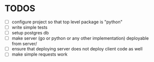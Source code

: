 # TODOS

- [ ] configure project so that top level package is "python"
- [ ] write simple tests 
- [ ] setup postgres db 
- [ ] make server (go or python or any other implementation) deployable from server/
- [ ] ensure that deploying server does not deploy client code as well
- [ ] make simple requests work 